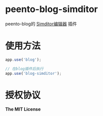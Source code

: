 peento-blog-simditor
====================

peento-blog的 [Simditor编辑器](https://github.com/mycolorway/simditor) 插件


使用方法
========

```JavaScript
app.use('blog');

// 在blog插件后执行
app.use('blog-simditor');
```


授权协议
========

**The MIT License**
